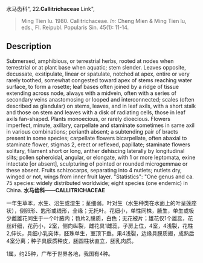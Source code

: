 水马齿科",
22.**Callitrichaceae** Link",

> Ming Tien lu. 1980. Callitrichaceae. *In:* Cheng Mien &amp; Ming Tien lu, eds., Fl. Reipubl. Popularis Sin. 45(1): 11-14.

## Description
Submersed, amphibious, or terrestrial herbs, rooted at nodes when terrestrial or at plant base when aquatic; stem slender. Leaves opposite, decussate, exstipulate, linear or spatulate, notched at apex, entire or very rarely toothed, somewhat congested toward apex of stems reaching water surface, to form a rosette; leaf bases often joined by a ridge of tissue extending across node, always with a midvein, often with a series of secondary veins anastomosing or looped and interconnected; scales (often described as glandular) on stems, leaves, and in leaf axils, with a short stalk and those on stem and leaves with a disk of radiating cells, those in leaf axils fan-shaped. Plants monoecious, or rarely dioecious. Flowers imperfect, minute, axillary, carpellate and staminate sometimes in same axil in various combinations; perianth absent; a subtending pair of bracts present in some species; carpellate flowers bicarpellate, often abaxial to staminate flower, stigmas 2, erect or reflexed, papillate; staminate flowers solitary, filament short or long, anther dehiscing laterally by longitudinal slits; pollen spheroidal, angular, or elongate, with 1 or more leptomata, exine intectate [or absent], sculpturing of pointed or rounded microgemmae or these absent. Fruits schizocarps, separating into 4 nutlets; nutlets dry, winged or not, wings from inner fruit layer.
  "Statistics": "One genus and ca. 75 species: widely distributed worldwide; eight species (one endemic) in China.
**水马齿科——CALLITRICHACEAE**

一年生草本，水生、沼生或湿生；茎细弱。叶对生（水生种类在水面上的叶呈莲座状），倒卵形、匙形或线形，全缘；无托叶。花细小，单性同株，腋生，单生或极少雌雄花同生于一个叶腋内；苞片2,膜质，白色；无花被片；雄花仅1个雄蕊，花丝纤细，花药小，2室，侧向纵裂，雌花具1雌蕊，子房上位，4室，4浅裂，花柱2,伸长，具细小乳突体，胚珠单生，室顶下垂。果4浅裂，边缘具膜质翅，成熟后4室分离；种子具膜质种皮，胚圆柱状直立，胚乳肉质。

1属，约25种，广布于世界各地，我国有4种。
